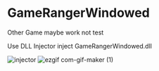 # GameRangerWindowed
Other Game maybe work not test

Use DLL Injector inject GameRangerWindowed.dll

![injector](https://user-images.githubusercontent.com/35301327/173188695-991474c9-b20b-4bb0-ac89-6611f33050a2.png)
![ezgif com-gif-maker (1)](https://user-images.githubusercontent.com/35301327/173188488-873c424d-01b0-43a3-897b-d3cf5f9b1ab1.gif)
